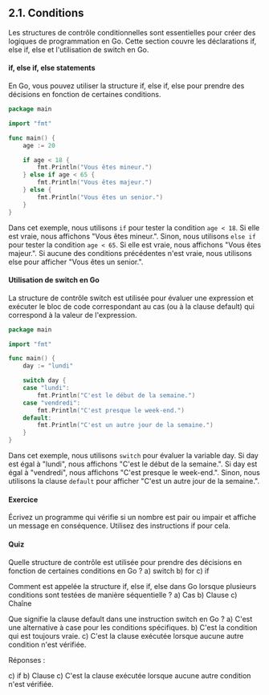 ## 2.1. Conditions
Les structures de contrôle conditionnelles sont essentielles pour créer des logiques de programmation en Go. Cette section couvre les déclarations if, else if, else et l'utilisation de switch en Go.

#### if, else if, else statements
En Go, vous pouvez utiliser la structure if, else if, else pour prendre des décisions en fonction de certaines conditions.

```go
package main

import "fmt"

func main() {
    age := 20

    if age < 18 {
        fmt.Println("Vous êtes mineur.")
    } else if age < 65 {
        fmt.Println("Vous êtes majeur.")
    } else {
        fmt.Println("Vous êtes un senior.")
    }
}
```

Dans cet exemple, nous utilisons `if` pour tester la condition `age < 18`. Si elle est vraie, nous affichons "Vous êtes mineur.".
Sinon, nous utilisons `else if` pour tester la condition `age < 65`. Si elle est vraie, nous affichons "Vous êtes majeur.".
Si aucune des conditions précédentes n'est vraie, nous utilisons else pour afficher "Vous êtes un senior.".

#### Utilisation de switch en Go
La structure de contrôle switch est utilisée pour évaluer une expression et exécuter le bloc de code correspondant au cas (ou à la clause default) qui correspond à la valeur de l'expression.

```go
package main

import "fmt"

func main() {
    day := "lundi"

    switch day {
    case "lundi":
        fmt.Println("C'est le début de la semaine.")
    case "vendredi":
        fmt.Println("C'est presque le week-end.")
    default:
        fmt.Println("C'est un autre jour de la semaine.")
    }
}
```

Dans cet exemple, nous utilisons `switch` pour évaluer la variable day.
Si day est égal à "lundi", nous affichons "C'est le début de la semaine.".
Si day est égal à "vendredi", nous affichons "C'est presque le week-end.".
Sinon, nous utilisons la clause `default` pour afficher "C'est un autre jour de la semaine.".

#### Exercice
Écrivez un programme qui vérifie si un nombre est pair ou impair et affiche un message en conséquence. Utilisez des instructions if pour cela.

#### Quiz
Quelle structure de contrôle est utilisée pour prendre des décisions en fonction de certaines conditions en Go ?
a) switch
b) for
c) if

Comment est appelée la structure if, else if, else dans Go lorsque plusieurs conditions sont testées de manière séquentielle ?
a) Cas
b) Clause
c) Chaîne

Que signifie la clause default dans une instruction switch en Go ?
a) C'est une alternative à case pour les conditions spécifiques.
b) C'est la condition qui est toujours vraie.
c) C'est la clause exécutée lorsque aucune autre condition n'est vérifiée.

Réponses :

c) if
b) Clause
c) C'est la clause exécutée lorsque aucune autre condition n'est vérifiée.